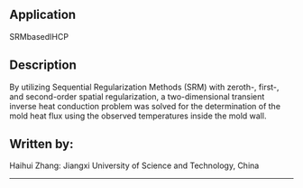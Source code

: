Application
-----------

   SRMbasedIHCP

Description
-----------   

   By utilizing Sequential Regularization Methods (SRM) with zeroth-, first-, and second-order spatial regularization, a two-dimensional transient inverse heat conduction problem was solved for the determination of the mold heat flux using the observed temperatures inside the mold wall. 
                        
Written by:
-----------

  Haihui Zhang: Jiangxi University of Science and Technology, China
                                
---------------------------------


